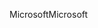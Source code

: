 <span data-ttu-id="ad72f-101">Microsoft</span><span class="sxs-lookup"><span data-stu-id="ad72f-101">Microsoft</span></span>